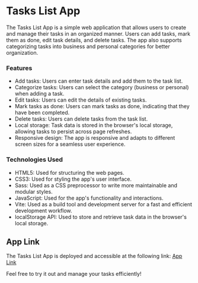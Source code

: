 # Tasks List App

The Tasks List App is a simple web application that allows users to create and manage their tasks in an organized manner. Users can add tasks, mark them as done, edit task details, and delete tasks. The app also supports categorizing tasks into business and personal categories for better organization.

### Features

- Add tasks: Users can enter task details and add them to the task list.
- Categorize tasks: Users can select the category (business or personal) when adding a task.
- Edit tasks: Users can edit the details of existing tasks.
- Mark tasks as done: Users can mark tasks as done, indicating that they have been completed.
- Delete tasks: Users can delete tasks from the task list.
- Local storage: Task data is stored in the browser's local storage, allowing tasks to persist across page refreshes.
- Responsive design: The app is responsive and adapts to different screen sizes for a seamless user experience.

### Technologies Used

- HTML5: Used for structuring the web pages.
- CSS3: Used for styling the app's user interface.
- Sass: Used as a CSS preprocessor to write more maintainable and modular styles.
- JavaScript: Used for the app's functionality and interactions.
- Vite: Used as a build tool and development server for a fast and efficient development workflow.
- localStorage API: Used to store and retrieve task data in the browser's local storage.

## App Link

The Tasks List App is deployed and accessible at the following link: [App Link](https://rafftaskhub.netlify.app/)

Feel free to try it out and manage your tasks efficiently!
